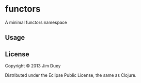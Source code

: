 # functors

A minimal functors namespace

## Usage

## License

Copyright © 2013 Jim Duey

Distributed under the Eclipse Public License, the same as Clojure.
